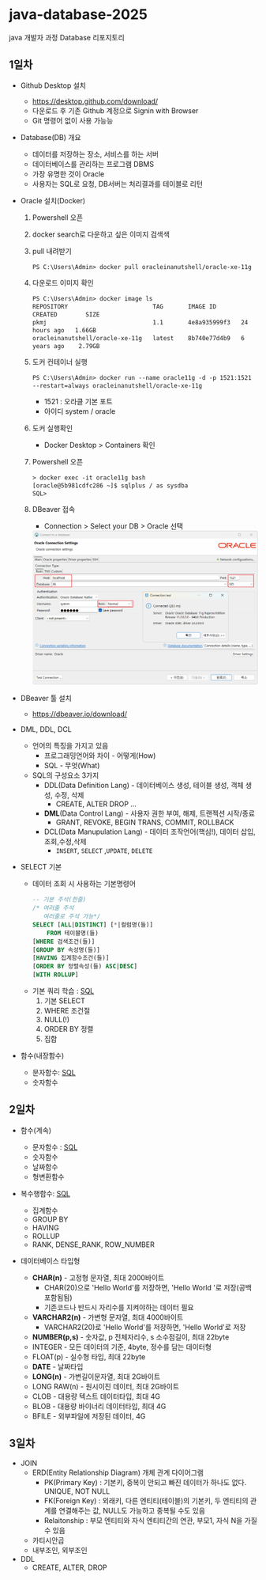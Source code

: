# java-database-2025
java 개발자 과정 Database 리포지토리

## 1일차
- Github Desktop 설치
    - https://desktop.github.com/download/
    - 다운로드 후 기존 Github 계정으로 Signin with Browser
    - Git 명령어 없이 사용 가능능
- Database(DB) 개요
    - 데이터를 저장하는 장소, 서비스를 하는 서버
    - 데이터베이스를 관리하는 프로그램 DBMS
    - 가장 유명한 것이 Oracle
    - 사용자는 SQL로 요청, DB서버는 처리결과를 테이블로 리턴    
- Oracle 설치(Docker)
    1. Powershell 오픈
    2. docker search로 다운하고 싶은 이미지 검색색
    3. pull 내려받기
        ```shell
        PS C:\Users\Admin> docker pull oracleinanutshell/oracle-xe-11g
        
        ```
    4. 다운로드 이미지 확인
        ```shell
        PS C:\Users\Admin> docker image ls
        REPOSITORY                        TAG       IMAGE ID       CREATED        SIZE
        pkmj                              1.1       4e8a935999f3   24 hours ago   1.66GB
        oracleinanutshell/oracle-xe-11g   latest    8b740e77d4b9   6 years ago    2.79GB
        ```
    5. 도커 컨테이너 실행
        ```shell
        PS C:\Users\Admin> docker run --name oracle11g -d -p 1521:1521 --restart=always oracleinanutshell/oracle-xe-11g
        ```
        - 1521 : 오라클 기본 포트
        - 아이디 system / oracle
    6. 도커 실행확인
        - Docker Desktop > Containers 확인
    7. Powershell 오픈
        ```shell
        > docker exec -it oracle11g bash
        [oracle@5b981cdfc286 ~]$ sqlplus / as sysdba
        SQL> 
        ```
    8. DBeaver 접속
        - Connection > Select your DB > Oracle 선택

        <img src='./image/db001.png' width='650'>

- DBeaver 툴 설치
    - https://dbeaver.io/download/
- DML, DDL, DCL
    - 언어의 특징을 가지고 있음
        - 프로그래밍언어와 차이 - 어떻게(How)
        - SQL - 무엇(What)
    - SQL의 구성요소 3가지
        - DDL(Data Definition Lang) - 데이터베이스 생성, 테이블 생성, 객체 생성, 수정, 삭제
            - CREATE, ALTER DROP ...
        - **DML**(Data Control Lang) - 사용자 권한 부여, 해제, 트랜젝션 시작/종료
            - GRANT, REVOKE, BEGIN TRANS, COMMIT, ROLLBACK
        - DCL(Data Manupulation Lang) - 데이터 조작언어(핵심!), 데이터 삽입,조회,수정,삭제
            - `INSERT`, `SELECT` ,`UPDATE`, `DELETE`
- SELECT 기본
    - 데이터 조회 시 사용하는 기본명령어
        ```sql
        -- 기본 주석(한줄)
        /* 여러줄 주석
           여러줄로 주석 가능*/
        SELECT [ALL|DISTINCT] [*|컬럼명(들)]
            FROM 테이블명(들)
        [WHERE 검색조건(들)]
        [GROUP BY 속성명(들)]
        [HAVING 집계함수조건(들)]
        [ORDER BY 정렬속성(들) ASC|DESC]
        [WITH ROLLUP]
        ```
    - 기본 쿼리 학습 : [SQL](./day01/sql001_select기본.sql)
        1. 기본 SELECT
        2. WHERE 조건절
        3. NULL(!)
        4. ORDER BY 정렬
        5. 집합
- 함수(내장함수)
    - 문자함수: [SQL](./day01/sql02_함수.sql)
    - 숫자함수

## 2일차
- 함수(계속)
    - 문자함수 : [SQL](./day02/sql01_함수.sql)
    - 숫자함수  
    - 날짜함수  
    - 형변환함수 
- 복수행함수: [SQL](./day02/sql02_복수행함수.sql)
    - 집계함수
    - GROUP BY
    - HAVING
    - ROLLUP
    - RANK, DENSE_RANK, ROW_NUMBER

- 데이터베이스 타입형
    - **CHAR(n)**        - 고정형 문자열, 최대 2000바이트
        - CHAR(20)으로 'Hello World'를 저장하면, 'Hello World         '로 저장(공백포함됨됨)
        - 기존코드나 반드시 자리수를 지켜야하는 데이터 필요
    - **VARCHAR2(n)**    - 가변형 문자열, 최대 4000바이트
        - VARCHAR2(20)로 'Hello World'를 저장하면, 'Hello World'로 저장
    - **NUMBER(p,s)**    - 숫자값, p 전체자리수, s 소수점길이, 최대 22byte
    - INTEGER            - 모든 데이터의 기준, 4byte, 정수를 담는 데이터형
    - FLOAT(p)           - 실수형 타입, 최대 22byte
    - **DATE**           - 날짜타입
    - **LONG(n)**        - 가변길이문자열, 최대 2G바이트
    - LONG RAW(n)        - 원시이진 데이터, 최대 2G바이트
    - CLOB               - 대용량 텍스트 데이터타입, 최대 4G
    - BLOB               - 대용량 바이너리 데이터타입, 최대 4G
    - BFILE              - 외부파일에 저장된 데이터, 4G
        
## 3일차
- JOIN
    - ERD(Entity Relationship Diagram) 개체 관계 다이어그램
        - PK(Primary Key) : 기본키, 중복이 안되고 빠진 데이터가 하나도 없다. UNIQUE, NOT NULL
        - FK(Foreign Key) : 외래키, 다른 엔티티(테이블)의 기본키, 두 엔티티의 관계를 연결해주는 값, NULL도 가능하고 중복될 수도 있음
        - Relaitonship    : 부모 엔티티와 자식 엔티티간의 연관, 부모1, 자식 N을 가질 수 있음
    - 카티시안곱
    - 내부조인, 외부조인
- DDL
    - CREATE, ALTER, DROP


